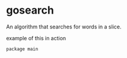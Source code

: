 # gosearch
An algorithm that searches for words in a slice.

example of this in action

```
package main

```
